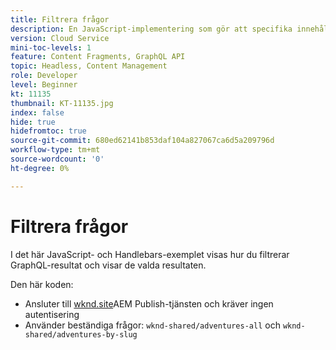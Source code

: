 ```yaml
---
title: Filtrera frågor
description: En JavaScript-implementering som gör att specifika innehållsfragment kan väljas och sedan visas deras information.
version: Cloud Service
mini-toc-levels: 1
feature: Content Fragments, GraphQL API
topic: Headless, Content Management
role: Developer
level: Beginner
kt: 11135
thumbnail: KT-11135.jpg
index: false
hide: true
hidefromtoc: true
source-git-commit: 680ed62141b853daf104a827067ca6d5a209796d
workflow-type: tm+mt
source-wordcount: '0'
ht-degree: 0%

---
```



# Filtrera frågor

I det här JavaScript- och Handlebars-exemplet visas hur du filtrerar GraphQL-resultat och visar de valda resultaten.

Den här koden:

+ Ansluter till [wknd.site](https://wknd.site)AEM Publish-tjänsten och kräver ingen autentisering
+ Använder beständiga frågor: `wknd-shared/adventures-all` och `wknd-shared/adventures-by-slug`
